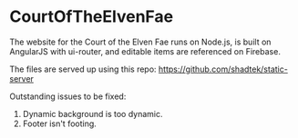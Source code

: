 # CourtOfTheElvenFae

The website for the Court of the Elven Fae runs on Node.js, is built on AngularJS with ui-router, and editable items are referenced on Firebase.

The files are served up using this repo: https://github.com/shadtek/static-server


Outstanding issues to be fixed: 
1. Dynamic background is too dynamic.
2. Footer isn't footing.